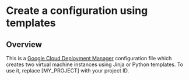# Create a configuration using templates

## Overview

This is a [Google Cloud Deployment Manager](https://cloud.google.com/deployment-manager/step-by-step-guide/create-a-template)
configuration file which creates two virtual machine instances using Jinja or
Python templates. To use it, replace [MY_PROJECT] with your project ID.
